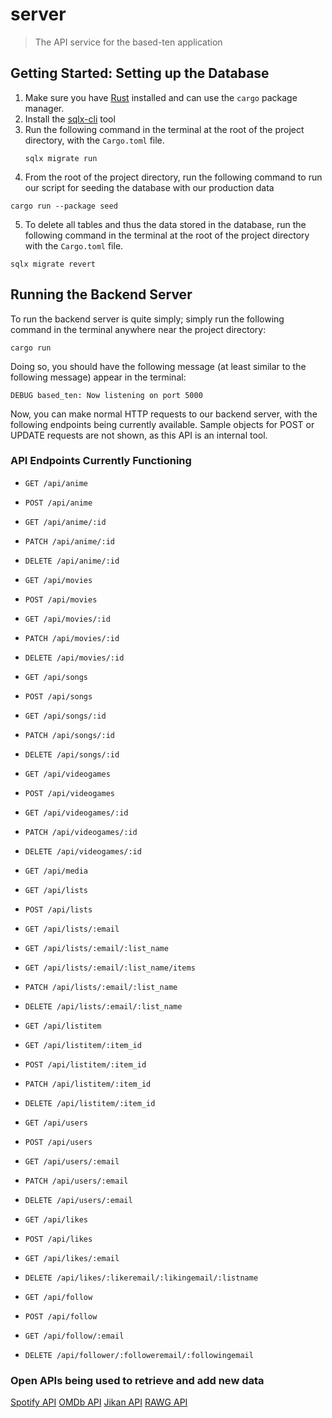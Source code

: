 # server
> The API service for the based-ten application

## Getting Started: Setting up the Database

1. Make sure you have [Rust](https://www.rust-lang.org/tools/install) installed and can use the `cargo` package manager.
2. Install the [sqlx-cli](https://crates.io/crates/sqlx-cli) tool
3. Run the following command in the terminal at the root of the project directory, with the `Cargo.toml` file.
    ```commandline
    sqlx migrate run
    ```
4. From the root of the project directory, run the following command to run our script for seeding the database with our production data
```commandline
cargo run --package seed
```
5. To delete all tables and thus the data stored in the database, run the following command in the terminal at the root of the project directory with the `Cargo.toml` file.
```commandline
sqlx migrate revert
```

## Running the Backend Server

To run the backend server is quite simply; simply run the following command in the terminal anywhere near the project directory:
```commandline
cargo run
```
Doing so, you should have the following message (at least similar to the following message) appear in the terminal:
```commandline
DEBUG based_ten: Now listening on port 5000
```
Now, you can make normal HTTP requests to our backend server, with the following endpoints being currently available. Sample objects for POST or UPDATE requests are not shown, as this API is an internal tool.

### API Endpoints Currently Functioning
- `GET /api/anime`
- `POST /api/anime`
- `GET /api/anime/:id`
- `PATCH /api/anime/:id`
- `DELETE /api/anime/:id`

- `GET /api/movies`
- `POST /api/movies`
- `GET /api/movies/:id`
- `PATCH /api/movies/:id`
- `DELETE /api/movies/:id`

- `GET /api/songs`
- `POST /api/songs`
- `GET /api/songs/:id`
- `PATCH /api/songs/:id`
- `DELETE /api/songs/:id`

- `GET /api/videogames`
- `POST /api/videogames`
- `GET /api/videogames/:id`
- `PATCH /api/videogames/:id`
- `DELETE /api/videogames/:id`

- `GET /api/media`

- `GET /api/lists`
- `POST /api/lists`
- `GET /api/lists/:email`
- `GET /api/lists/:email/:list_name`
- `GET /api/lists/:email/:list_name/items`
- `PATCH /api/lists/:email/:list_name`
- `DELETE /api/lists/:email/:list_name`

- `GET /api/listitem`
- `GET /api/listitem/:item_id`
- `POST /api/listitem/:item_id`
- `PATCH /api/listitem/:item_id`
- `DELETE /api/listitem/:item_id`

- `GET /api/users`
- `POST /api/users`
- `GET /api/users/:email`
- `PATCH /api/users/:email`
- `DELETE /api/users/:email`

- `GET /api/likes`
- `POST /api/likes`
- `GET /api/likes/:email`
- `DELETE /api/likes/:likeremail/:likingemail/:listname`

- `GET /api/follow`
- `POST /api/follow`
- `GET /api/follow/:email`
- `DELETE /api/follower/:followeremail/:followingemail`

### Open APIs being used to retrieve and add new data
[Spotify API](https://developer.spotify.com/documentation/web-api)
[OMDb API](http://www.omdbapi.com/)
[Jikan API](https://docs.api.jikan.moe/)
[RAWG API](https://rawg.io/apidocs)